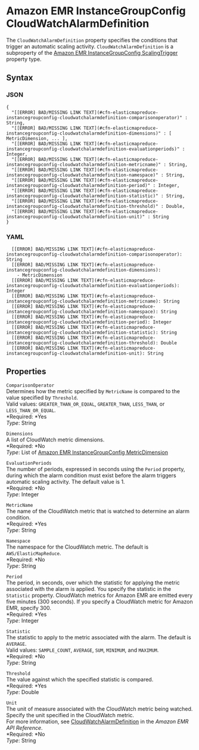 # Amazon EMR InstanceGroupConfig CloudWatchAlarmDefinition<a name="aws-properties-elasticmapreduce-instancegroupconfig-cloudwatchalarmdefinition"></a>

The `CloudWatchAlarmDefinition` property specifies the conditions that trigger an automatic scaling activity\. `CloudWatchAlarmDefinition` is a subproperty of the [Amazon EMR InstanceGroupConfig ScalingTrigger](aws-properties-elasticmapreduce-instancegroupconfig-scalingtrigger.md) property type\.

## Syntax<a name="w3ab2c21c14d991b5"></a>

### JSON<a name="aws-properties-elasticmapreduce-instancegroupconfig-cloudwatchalarmdefinition-syntax.json"></a>

```
{
  "[[ERROR] BAD/MISSING LINK TEXT](#cfn-elasticmapreduce-instancegroupconfig-cloudwatchalarmdefinition-comparisonoperator)" : String,
  "[[ERROR] BAD/MISSING LINK TEXT](#cfn-elasticmapreduce-instancegroupconfig-cloudwatchalarmdefinition-dimensions)" : [ MetricDimension, ... ],
  "[[ERROR] BAD/MISSING LINK TEXT](#cfn-elasticmapreduce-instancegroupconfig-cloudwatchalarmdefinition-evaluationperiods)" : Integer,
  "[[ERROR] BAD/MISSING LINK TEXT](#cfn-elasticmapreduce-instancegroupconfig-cloudwatchalarmdefinition-metricname)" : String,
  "[[ERROR] BAD/MISSING LINK TEXT](#cfn-elasticmapreduce-instancegroupconfig-cloudwatchalarmdefinition-namespace)" : String,
  "[[ERROR] BAD/MISSING LINK TEXT](#cfn-elasticmapreduce-instancegroupconfig-cloudwatchalarmdefinition-period)" : Integer,
  "[[ERROR] BAD/MISSING LINK TEXT](#cfn-elasticmapreduce-instancegroupconfig-cloudwatchalarmdefinition-statistic)" : String,
  "[[ERROR] BAD/MISSING LINK TEXT](#cfn-elasticmapreduce-instancegroupconfig-cloudwatchalarmdefinition-threshold)" : Double,
  "[[ERROR] BAD/MISSING LINK TEXT](#cfn-elasticmapreduce-instancegroupconfig-cloudwatchalarmdefinition-unit)" : String
}
```

### YAML<a name="aws-properties-elasticmapreduce-instancegroupconfig-cloudwatchalarmdefinition-syntax.yaml"></a>

```
  [[ERROR] BAD/MISSING LINK TEXT](#cfn-elasticmapreduce-instancegroupconfig-cloudwatchalarmdefinition-comparisonoperator): String
  [[ERROR] BAD/MISSING LINK TEXT](#cfn-elasticmapreduce-instancegroupconfig-cloudwatchalarmdefinition-dimensions):
    - MetricDimension
  [[ERROR] BAD/MISSING LINK TEXT](#cfn-elasticmapreduce-instancegroupconfig-cloudwatchalarmdefinition-evaluationperiods): Integer
  [[ERROR] BAD/MISSING LINK TEXT](#cfn-elasticmapreduce-instancegroupconfig-cloudwatchalarmdefinition-metricname): String
  [[ERROR] BAD/MISSING LINK TEXT](#cfn-elasticmapreduce-instancegroupconfig-cloudwatchalarmdefinition-namespace): String
  [[ERROR] BAD/MISSING LINK TEXT](#cfn-elasticmapreduce-instancegroupconfig-cloudwatchalarmdefinition-period): Integer
  [[ERROR] BAD/MISSING LINK TEXT](#cfn-elasticmapreduce-instancegroupconfig-cloudwatchalarmdefinition-statistic): String
  [[ERROR] BAD/MISSING LINK TEXT](#cfn-elasticmapreduce-instancegroupconfig-cloudwatchalarmdefinition-threshold): Double
  [[ERROR] BAD/MISSING LINK TEXT](#cfn-elasticmapreduce-instancegroupconfig-cloudwatchalarmdefinition-unit): String
```

## Properties<a name="w3ab2c21c14d991b7"></a>

`ComparisonOperator`  
Determines how the metric specified by `MetricName` is compared to the value specified by `Threshold`\.  
Valid values: `GREATER_THAN_OR_EQUAL`, `GREATER_THAN`, `LESS_THAN`, or `LESS_THAN_OR_EQUAL`\.  
*Required: *Yes  
*Type*: String

`Dimensions`  
A list of CloudWatch metric dimensions\.  
*Required: *No  
*Type*: List of [Amazon EMR InstanceGroupConfig MetricDimension](aws-properties-elasticmapreduce-instancegroupconfig-metricdimension.md)

`EvaluationPeriods`  
The number of periods, expressed in seconds using the `Period` property, during which the alarm condition must exist before the alarm triggers automatic scaling activity\. The default value is 1\.   
*Required: *No  
*Type*: Integer

`MetricName`  
The name of the CloudWatch metric that is watched to determine an alarm condition\.  
*Required: *Yes  
*Type*: String

`Namespace`  
The namespace for the CloudWatch metric\. The default is `AWS/ElasticMapReduce`\.  
*Required: *No  
*Type*: String

`Period`  
The period, in seconds, over which the statistic for applying the metric associated with the alarm is applied\. You specify the statistic in the `Statistic` property\. CloudWatch metrics for Amazon EMR  are emitted every five minutes \(300 seconds\)\.  If  you specify a CloudWatch metric for Amazon EMR, specify 300\.  
*Required: *Yes  
*Type*: Integer

`Statistic`  
The statistic to apply to the metric associated with the alarm\. The default is `AVERAGE`\.  
Valid values: `SAMPLE_COUNT`, `AVERAGE`, `SUM`, `MINIMUM`, and `MAXIMUM`\.  
*Required: *No  
*Type*: String

`Threshold`  
The value against which the specified statistic is compared\.  
*Required: *Yes  
*Type*: Double

`Unit`  
The unit of measure associated with the CloudWatch metric being watched\. Specify the unit specified in the CloudWatch metric\.   
For more information, see [CloudWatchAlarmDefinition](http://docs.aws.amazon.com/ElasticMapReduce/latest/API/API_CloudWatchAlarmDefinition.html) in the *Amazon EMR API Reference*\.  
*Required: *No  
*Type*: String
